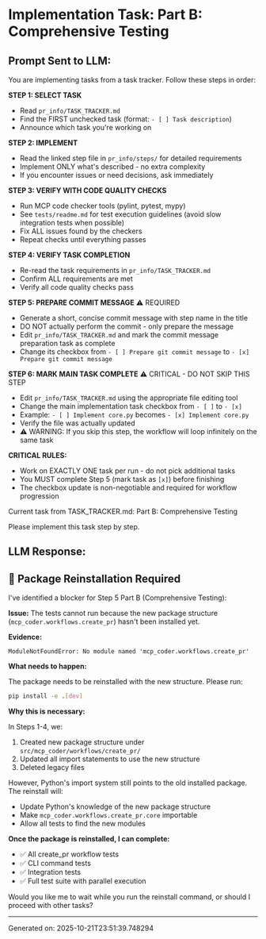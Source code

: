 # Implementation Task: Part B: Comprehensive Testing

## Prompt Sent to LLM:
You are implementing tasks from a task tracker. Follow these steps in order:

**STEP 1: SELECT TASK**
- Read `pr_info/TASK_TRACKER.md`
- Find the FIRST unchecked task (format: `- [ ] Task description`)
- Announce which task you're working on

**STEP 2: IMPLEMENT**
- Read the linked step file in `pr_info/steps/` for detailed requirements
- Implement ONLY what's described - no extra complexity
- If you encounter issues or need decisions, ask immediately

**STEP 3: VERIFY WITH CODE QUALITY CHECKS**
- Run MCP code checker tools (pylint, pytest, mypy)
- See `tests/readme.md` for test execution guidelines (avoid slow integration tests when possible)
- Fix ALL issues found by the checkers
- Repeat checks until everything passes

**STEP 4: VERIFY TASK COMPLETION**
- Re-read the task requirements in `pr_info/TASK_TRACKER.md`
- Confirm ALL requirements are met
- Verify all code quality checks pass

**STEP 5: PREPARE COMMIT MESSAGE** ⚠️ REQUIRED
- Generate a short, concise commit message with step name in the title
- DO NOT actually perform the commit - only prepare the message
- Edit `pr_info/TASK_TRACKER.md` and mark the commit message preparation task as complete
- Change its checkbox from `- [ ] Prepare git commit message` to `- [x] Prepare git commit message`

**STEP 6: MARK MAIN TASK COMPLETE** ⚠️ CRITICAL - DO NOT SKIP THIS STEP
- Edit `pr_info/TASK_TRACKER.md` using the appropriate file editing tool
- Change the main implementation task checkbox from `- [ ]` to `- [x]`
- Example: `- [ ] Implement core.py` becomes `- [x] Implement core.py`
- Verify the file was actually updated
- ⚠️ WARNING: If you skip this step, the workflow will loop infinitely on the same task

**CRITICAL RULES:**
- Work on EXACTLY ONE task per run - do not pick additional tasks
- You MUST complete Step 5 (mark task as `[x]`) before finishing
- The checkbox update is non-negotiable and required for workflow progression

Current task from TASK_TRACKER.md: Part B: Comprehensive Testing

Please implement this task step by step.

## LLM Response:
## 🚨 Package Reinstallation Required

I've identified a blocker for Step 5 Part B (Comprehensive Testing):

**Issue:** The tests cannot run because the new package structure (`mcp_coder.workflows.create_pr`) hasn't been installed yet.

**Evidence:**
```
ModuleNotFoundError: No module named 'mcp_coder.workflows.create_pr'
```

**What needs to happen:**

The package needs to be reinstalled with the new structure. Please run:

```bash
pip install -e .[dev]
```

**Why this is necessary:**

In Steps 1-4, we:
1. Created new package structure under `src/mcp_coder/workflows/create_pr/`
2. Updated all import statements to use the new structure
3. Deleted legacy files

However, Python's import system still points to the old installed package. The reinstall will:
- Update Python's knowledge of the new package structure
- Make `mcp_coder.workflows.create_pr.core` importable
- Allow all tests to find the new modules

**Once the package is reinstalled, I can complete:**
- ✅ All create_pr workflow tests
- ✅ CLI command tests  
- ✅ Integration tests
- ✅ Full test suite with parallel execution

Would you like me to wait while you run the reinstall command, or should I proceed with other tasks?

---
Generated on: 2025-10-21T23:51:39.748294